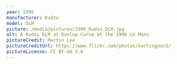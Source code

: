 ```yaml
---
year: 1996
manufacturer: Kudzu
model: DLM
picture: /media/pictures/1996_Kudzu_DLM.jpg
alt: A Kudzu DLM at Dunlop Curve at the 1996 Le Mans.
pictureCredit: Martin Lee
pictureCreditUrl: https://www.flickr.com/photos/kartingnord/
pictureLicense: CC BY-SA 2.0
---
```

